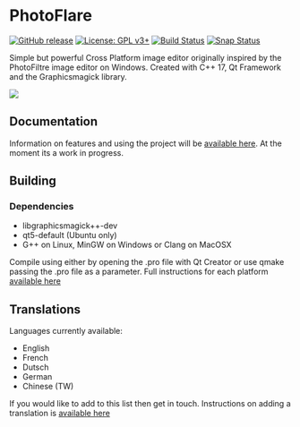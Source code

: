 # PhotoFlare

[![GitHub release](https://img.shields.io/badge/Release-1.5.3-green.svg)](https://github.com/PhotoFlare/photoflare/releases)
[![License: GPL v3+](https://img.shields.io/badge/License-GPL-yellowgreen.svg)](http://www.gnu.org/licenses/gpl-3.0)
[![Build Status](https://img.shields.io/badge/Build-Passing-brightgreen.svg)](https://travis-ci.org/PhotoFlare.io/photoflare)
[![Snap Status](https://build.snapcraft.io/badge/PhotoFlare/photoflare.svg)](https://build.snapcraft.io/user/PhotoFlare/photoflare)

Simple but powerful Cross Platform image editor originally inspired by the PhotoFiltre image editor on Windows. Created with C++ 17, Qt Framework and the Graphicsmagick library.

<img src="http://photoflare.io/wp-content/uploads/2018/03/CrossPlatform2.png">

## Documentation
Information on features and using the project will be <a href="http://photoflare.io/documentation/">available here</a>. At the moment its a work in progress.

## Building

### Dependencies
- libgraphicsmagick++-dev
- qt5-default (Ubuntu only)
- G++ on Linux, MinGW on Windows or Clang on MacOSX

Compile using either by opening the .pro file with Qt Creator or use qmake passing the .pro file as a parameter. Full instructions for each platform <a href="http://photoflare.io/contributing/building-the-source/">available here</a>

## Translations
Languages currently available:

- English
- French
- Dutsch
- German
- Chinese (TW)

If you would like to add to this list then get in touch. Instructions on adding a translation is <a href="http://photoflare.io/contributing/translations/">available here</a>
